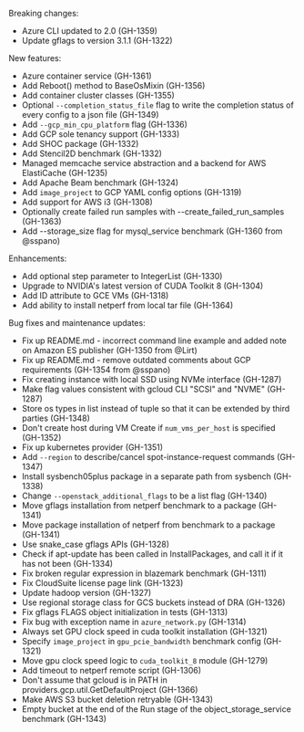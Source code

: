 Breaking changes:
- Azure CLI updated to 2.0 (GH-1359)
- Update gflags to version 3.1.1 (GH-1322)

New features:
- Azure container service (GH-1361)
- Add Reboot() method to BaseOsMixin (GH-1356)
- Add container cluster classes (GH-1355)
- Optional `--completion_status_file` flag to write the completion status of every config to a json file (GH-1349)
- Add `--gcp_min_cpu_platform` flag (GH-1336)
- Add GCP sole tenancy support (GH-1333)
- Add SHOC package (GH-1332)
- Add Stencil2D benchmark (GH-1332)
- Managed memcache service abstraction and a backend for AWS ElastiCache (GH-1235)
- Add Apache Beam benchmark (GH-1324)
- Add `image_project` to GCP YAML config options (GH-1319)
- Add support for AWS i3 (GH-1308)
- Optionally create failed run samples with --create_failed_run_samples (GH-1363)
- Add --storage_size flag for mysql_service benchmark (GH-1360 from @sspano)

Enhancements:
- Add optional step parameter to IntegerList (GH-1330)
- Upgrade to NVIDIA's latest version of CUDA Toolkit 8 (GH-1304)
- Add ID attribute to GCE VMs (GH-1318)
- Add ability to install netperf from local tar file (GH-1364)

Bug fixes and maintenance updates:
- Fix up README.md - incorrect command line example and added note on Amazon ES publisher (GH-1350 from @Lirt)
- Fix up README.md - remove outdated comments about GCP requirements (GH-1354 from @sspano)
- Fix creating instance with local SSD using NVMe interface (GH-1287)
- Make flag values consistent with gcloud CLI "SCSI" and "NVME" (GH-1287)
- Store os types in list instead of tuple so that it can be extended by third parties (GH-1348)
- Don't create host during VM Create if `num_vms_per_host` is specified (GH-1352)
- Fix up kubernetes provider (GH-1351)
- Add `--region` to describe/cancel spot-instance-request commands (GH-1347)
- Install sysbench05plus package in a separate path from sysbench (GH-1338)
- Change `--openstack_additional_flags` to be a list flag (GH-1340)
- Move gflags installation from netperf benchmark to a package (GH-1341)
- Move package installation of netperf from benchmark to a package (GH-1341)
- Use snake_case gflags APIs (GH-1328)
- Check if apt-update has been called in InstallPackages, and call it if it has not been (GH-1334)
- Fix broken regular expression in blazemark benchmark (GH-1311)
- Fix CloudSuite license page link (GH-1323)
- Update hadoop version (GH-1327)
- Use regional storage class for GCS buckets instead of DRA (GH-1326)
- Fix gflags FLAGS object initialization in tests (GH-1313)
- Fix bug with exception name in `azure_network.py` (GH-1314)
- Always set GPU clock speed in cuda toolkit installation (GH-1321)
- Specify `image_project` in `gpu_pcie_bandwidth` benchmark config (GH-1321)
- Move gpu clock speed logic to `cuda_toolkit_8` module (GH-1279)
- Add timeout to netperf remote script (GH-1306)
- Don't assume that gcloud is in PATH in providers.gcp.util.GetDefaultProject (GH-1366)
- Make AWS S3 bucket deletion retryable (GH-1343)
- Empty bucket at the end of the Run stage of the object_storage_service benchmark (GH-1343)
